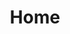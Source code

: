 ---
layout: locationhome
title: Home
permalink: /west-lafayette/
locale: en
order: 1
businessHours: Business Hours
hours: 
  Mon: 3:30 PM – 6:30 PM
  Tue: 3:30 PM – 6:30 PM
  Wed: 3:30 PM – 6:30 PM
  Thu: 3:30 PM – 6:30 PM
  Fri: 3:30 PM – 6:30 PM
  Sat: 10:00 AM - 3:00 PM
  Sun: Closed
background: /locations/west-lafayette/images/west-lafayette-bg.png
embedmapsrc: https://www.google.com/maps/embed?pb=!1m18!1m12!1m3!1d3035.9575278386083!2d-86.91270209999999!3d40.454077!2m3!1f0!2f0!3f0!3m2!1i1024!2i768!4f13.1!3m3!1m2!1s0x8812fd6886bc36a9%3A0x92cd6409d2a62475!2s500%20Sagamore%20Pkwy%20W%20%236w%2C%20West%20Lafayette%2C%20IN%2047906!5e0!3m2!1sen!2sus!4v1724229772298!5m2!1sen!2sus
---
